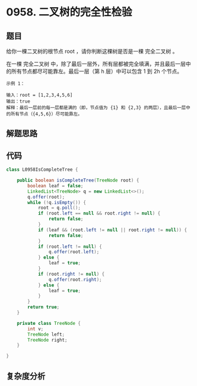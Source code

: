 # 0958. 二叉树的完全性检验

## 题目
给你一棵二叉树的根节点 root ，请你判断这棵树是否是一棵 完全二叉树 。

在一棵 完全二叉树 中，除了最后一层外，所有层都被完全填满，并且最后一层中的所有节点都尽可能靠左。最后一层（第 h 层）中可以包含 1 到 2h 个节点。


```
示例 1：

输入：root = [1,2,3,4,5,6]
输出：true
解释：最后一层前的每一层都是满的（即，节点值为 {1} 和 {2,3} 的两层），且最后一层中的所有节点（{4,5,6}）尽可能靠左。

```

## 解题思路


## 代码
```java
class L0958IsCompleteTree {

    public boolean isCompleteTree(TreeNode root) {
        boolean leaf = false;
        LinkedList<TreeNode> q = new LinkedList<>();
        q.offer(root);
        while (!q.isEmpty()) {
            root = q.poll();
            if (root.left == null && root.right != null) {
                return false;
            }
            if (leaf && (root.left != null || root.right != null)) {
                return false;
            }
            if (root.left != null) {
                q.offer(root.left);
            } else {
                leaf = true;
            }
            if (root.right != null) {
                q.offer(root.right);
            } else {
                leaf = true;
            }
        }
        return true;
    }

    private class TreeNode {
        int v;
        TreeNode left;
        TreeNode right;
    }

}
```

## 复杂度分析

